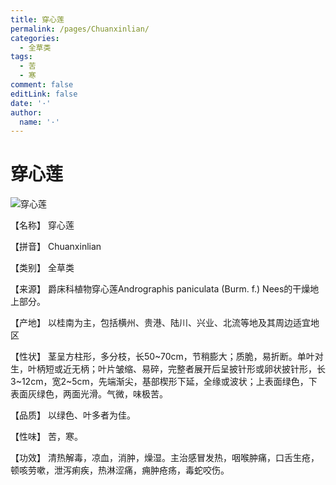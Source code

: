 ```yaml
---
title: 穿心莲
permalink: /pages/Chuanxinlian/
categories: 
  - 全草类
tags: 
  - 苦
  - 寒
comment: false
editLink: false
date: '·'
author: 
  name: '·'
---
```

# 穿心莲

![穿心莲](https://sys01.lib.hkbu.edu.hk/cmed/mmid/images/B00270.jpg)

<!-- more -->
【名称】	穿心莲	

【拼音】	Chuanxinlian

【类别】	全草类

【来源】	爵床科植物穿心莲Andrographis paniculata (Burm. f.) Nees的干燥地上部分。

【产地】	以桂南为主，包括横州、贵港、陆川、兴业、北流等地及其周边适宜地区

【性状】	茎呈方柱形，多分枝，长50~70cm，节稍膨大；质脆，易折断。单叶对生，叶柄短或近无柄；叶片皱缩、易碎，完整者展开后呈披针形或卵状披针形，长3~12cm，宽2~5cm，先端渐尖，基部楔形下延，全缘或波状；上表面绿色，下表面灰绿色，两面光滑。气微，味极苦。

【品质】	以绿色、叶多者为佳。

【性味】	苦，寒。

【功效】	清热解毒，凉血，消肿，燥湿。主治感冒发热，咽喉肿痛，口舌生疮，顿咳劳嗽，泄泻痢疾，热淋涩痛，痈肿疮疡，毒蛇咬伤。
